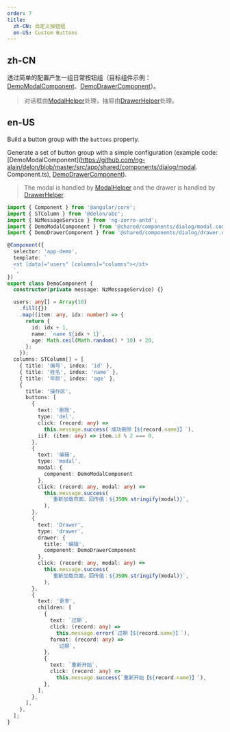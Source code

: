 ```yaml
---
order: 7
title:
  zh-CN: 自定义按钮组
  en-US: Custom Buttons
---
```


## zh-CN

透过简单的配置产生一组日常按钮组（目标组件示例：[DemoModalComponent](https://github.com/ng-alain/delon/blob/master/src/app/shared/components/dialog/modal.component.ts)、[DemoDrawerComponent](https://github.com/ng-alain/delon/blob/master/src/app/shared/components/dialog/drawer.component.ts)）。

> 对话框由[ModalHelper](/theme/modal)处理，抽屉由[DrawerHelper](/theme/drawer)处理。

## en-US

Build a button group with the `buttons` property.

Generate a set of button group with a simple configuration (example code: [DemoModalComponent](https://github.com/ng-alain/delon/blob/master/src/app/shared/components/dialog/modal. Component.ts), [DemoDrawerComponent](https://github.com/ng-alain/delon/blob/master/src/app/shared/components/dialog/drawer.component.ts)).

> The modal is handled by [ModalHelper](/theme/modal) and the drawer is handled by [DrawerHelper](/theme/drawer).

```ts
import { Component } from '@angular/core';
import { STColumn } from '@delon/abc';
import { NzMessageService } from 'ng-zorro-antd';
import { DemoModalComponent } from '@shared/components/dialog/modal.component';
import { DemoDrawerComponent } from '@shared/components/dialog/drawer.component';

@Component({
  selector: 'app-demo',
  template: `
  <st [data]="users" [columns]="columns"></st>
  `,
})
export class DemoComponent {
  constructor(private message: NzMessageService) {}

  users: any[] = Array(10)
    .fill({})
    .map((item: any, idx: number) => {
      return {
        id: idx + 1,
        name: `name ${idx + 1}`,
        age: Math.ceil(Math.random() * 10) + 20,
      };
    });
  columns: STColumn[] = [
    { title: '编号', index: 'id' },
    { title: '姓名', index: 'name' },
    { title: '年龄', index: 'age' },
    {
      title: '操作区',
      buttons: [
        {
          text: '删除',
          type: 'del',
          click: (record: any) =>
            this.message.success(`成功删除【${record.name}】`),
          iif: (item: any) => item.id % 2 === 0,
        },
        {
          text: '编辑',
          type: 'modal',
          modal: {
            component: DemoModalComponent
          },
          click: (record: any, modal: any) =>
            this.message.success(
              `重新加载页面，回传值：${JSON.stringify(modal)}`,
            ),
        },
        {
          text: 'Drawer',
          type: 'drawer',
          drawer: {
            title: '编辑',
            component: DemoDrawerComponent
          },
          click: (record: any, modal: any) =>
            this.message.success(
              `重新加载页面，回传值：${JSON.stringify(modal)}`,
            ),
        },
        {
          text: '更多',
          children: [
            {
              text: `过期`,
              click: (record: any) =>
                this.message.error(`过期【${record.name}】`),
              format: (record: any) =>
                `过期`,
            },
            {
              text: `重新开始`,
              click: (record: any) =>
                this.message.success(`重新开始【${record.name}】`),
            },
          ],
        },
      ],
    },
  ];
}
```
